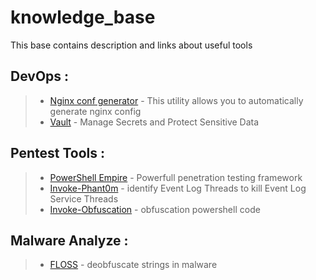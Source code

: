 # knowledge_base
This base contains description and links about useful tools

## DevOps :

> - [Nginx conf generator](https://github.com/valentinxxx/nginxconfig.io) - This utility allows you to automatically generate nginx config
> - [Vault](https://www.vaultproject.io/) - Manage Secrets and Protect Sensitive Data

## Pentest Tools :

> - [PowerShell Empire](https://github.com/EmpireProject/Empire) - Powerfull penetration testing framework
> - [Invoke-Phant0m](https://github.com/hlldz/Invoke-Phant0m) - identify Event Log Threads to kill Event Log Service Threads
> - [Invoke-Obfuscation](https://github.com/danielbohannon/Invoke-Obfuscation) - obfuscation powershell code

## Malware Analyze :

> - [FLOSS](https://github.com/fireeye/flare-floss) - deobfuscate strings in malware
